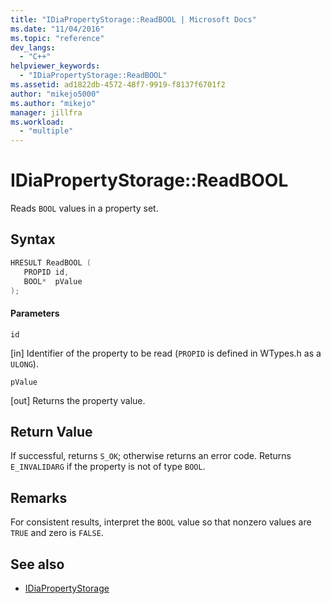 ```yaml
---
title: "IDiaPropertyStorage::ReadBOOL | Microsoft Docs"
ms.date: "11/04/2016"
ms.topic: "reference"
dev_langs:
  - "C++"
helpviewer_keywords:
  - "IDiaPropertyStorage::ReadBOOL"
ms.assetid: ad1822db-4572-48f7-9919-f8137f6701f2
author: "mikejo5000"
ms.author: "mikejo"
manager: jillfra
ms.workload:
  - "multiple"
---
```

# IDiaPropertyStorage::ReadBOOL
Reads `BOOL` values in a property set.

## Syntax

```C++
HRESULT ReadBOOL ( 
   PROPID id,
   BOOL*  pValue
);
```

#### Parameters
 `id`

[in] Identifier of the property to be read (`PROPID` is defined in WTypes.h as a `ULONG`).

 `pValue`

[out] Returns the property value.

## Return Value
 If successful, returns `S_OK`; otherwise returns an error code. Returns `E_INVALIDARG` if the property is not of type `BOOL`.

## Remarks
 For consistent results, interpret the `BOOL` value so that nonzero values are `TRUE` and zero is `FALSE`.

## See also
- [IDiaPropertyStorage](../../debugger/debug-interface-access/idiapropertystorage.md)